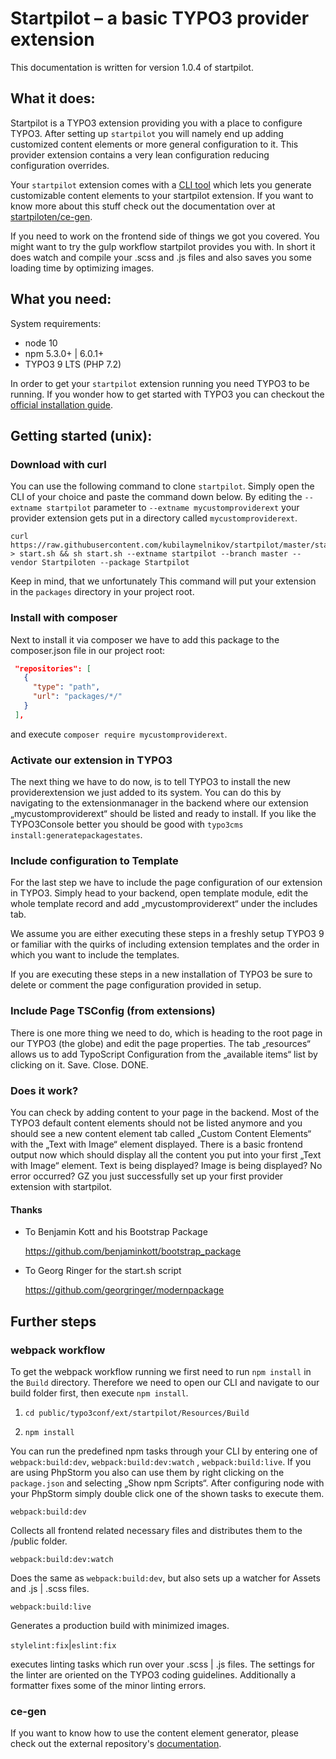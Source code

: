 
# Startpilot – a basic TYPO3 provider extension

This documentation is written for version 1.0.4 of startpilot.



## What it does:

Startpilot is a TYPO3 extension providing you with a place to configure TYPO3. After setting up `startpilot` you will namely end up adding customized content elements or more general configuration to it. This provider extension contains a very lean configuration reducing configuration overrides.

Your `startpilot` extension comes with  a [CLI tool](https://github.com/Startpiloten/ce-gen) which lets you generate customizable content elements to your startpilot extension. If you want to know more about this stuff check out the documentation over at [startpiloten/ce-gen](https://github.com/Startpiloten/ce-gen).

If you need to work on the frontend side of things we got you covered. You might want to try the gulp workflow startpilot provides you with. In short it does watch and compile your .scss and .js files and also saves you some loading time by optimizing images.



## What you need:

System requirements:

- node 10
- npm 5.3.0+ | 6.0.1+
- TYPO3 9 LTS (PHP 7.2)

In order to get your `startpilot` extension running you need TYPO3 to be running. If you wonder how to get started with TYPO3 you can checkout the [official installation guide](https://docs.typo3.org/typo3cms/InstallationGuide/).



## Getting started (unix):



### Download with curl

You can use the following command to clone `startpilot`. Simply open the CLI of your choice and paste the command down below. By editing the `--extname startpilot` parameter to `--extname mycustomproviderext`  your provider extension gets put in a directory called `mycustomproviderext`.

```shell
curl https://raw.githubusercontent.com/kubilaymelnikov/startpilot/master/start.sh > start.sh && sh start.sh --extname startpilot --branch master --vendor Startpiloten --package Startpilot
```

Keep in mind, that we unfortunately This command will put your extension in the `packages` directory in your project root.



### Install with composer

Next to install it via composer we have to add this package to the composer.json file in our project root:

 ```json "repositories": [
  "repositories": [
    {
      "type": "path",
      "url": "packages/*/"
    }
  ],
 ```

and execute `composer require mycustomproviderext`.



### Activate our extension in TYPO3

The next thing we have to do now, is to tell TYPO3 to install the new providerextension we just added to its system. You can do this by navigating to the extensionmanager in the backend where our extension „mycustomproviderext“ should be listed and ready to install. If you like the TYPO3Console better you should be good with `typo3cms install:generatepackagestates`.



### Include configuration to Template

For the last step we have to include the page configuration of our extension in TYPO3. Simply head to your backend, open template module, edit the whole template record and add „mycustomproviderext“ under the includes tab.

We assume you are either executing these steps in a freshly setup TYPO3 9 or familiar with the quirks of including extension templates and the order in which you want to include the templates.

If you are executing these steps in  a new installation of TYPO3 be sure to delete or comment the page configuration provided in setup.



### Include Page TSConfig (from extensions)

There is one more thing we need to do, which is heading to the root page in our TYPO3 (the globe) and edit the page properties. The tab „resources“ allows us to add TypoScript Configuration from the „available items“ list by clicking on it. Save. Close. DONE.



### Does it work?

You  can check by adding content to your page in the backend. Most of the TYPO3 default content elements should not be listed anymore and you should see a new content element tab called „Custom Content Elements“ with the „Text with Image“ element displayed.
There is a basic frontend output now which should display all the content you put into your first „Text with Image“ element. Text is being displayed? Image is being displayed? No error occurred? GZ you just successfully set up your first provider extension with startpilot.


#### Thanks
* To Benjamin Kott and his Bootstrap Package

  https://github.com/benjaminkott/bootstrap_package
* To Georg Ringer for the start.sh script

    https://github.com/georgringer/modernpackage



## Further steps

### webpack workflow

To get the webpack workflow running we first need to run `npm install` in the `Build` directory. Therefore we need to open our CLI and navigate to our build folder first, then execute `npm install`.

1. `cd public/typo3conf/ext/startpilot/Resources/Build`

2. `npm install`

You can run the predefined npm tasks through your CLI by entering one of `webpack:build:dev`, `webpack:build:dev:watch` , `webpack:build:live`. If you are using PhpStorm you also can use them by right clicking on the `package.json` and selecting „Show npm Scripts“. After configuring node with your PhpStorm simply double click one of the shown tasks to execute them.



`webpack:build:dev`

Collects all frontend related necessary files and distributes them to the /public folder.



`webpack:build:dev:watch`

Does the same as `webpack:build:dev`, but also sets up a watcher for Assets and .js | .scss files.



`webpack:build:live`

Generates a production build with minimized images.



`stylelint:fix`|`eslint:fix`

executes linting tasks which run over your .scss | .js files. The settings for the linter are oriented on the TYPO3 coding guidelines. Additionally a formatter fixes some of the minor linting errors.



### ce-gen

If you want to know how to use the content element generator, please check out the external repository's [documentation](https://github.com/Startpiloten/ce-gen).
